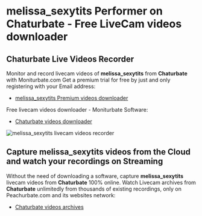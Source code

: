 # melissa_sexytits Performer on Chaturbate - Free LiveCam videos downloader

## Chaturbate Live Videos Recorder

Monitor and record livecam videos of **melissa_sexytits** from **Chaturbate** with Moniturbate.com
Get a premium trial for free by just and only registering with your Email address:
* [melissa_sexytits Premium videos downloader](https://moniturbate.com/request-demo-licence-key.html)

Free livecam videos downloader - Moniturbate Software:
* [Chaturbate videos downloader](https://moniturbate.com/moniturbate-download-software.html)

![melissa_sexytits livecam videos recorder](https://peachurnet.com/templates/moniturbate-software.png)


## Capture melissa_sexytits videos from the Cloud and watch your recordings on Streaming

Without the need of downloading a software, capture **melissa_sexytits** livecam videos from **Chaturbate** 100% online.
Watch Livecam archives from **Chaturbate** unlimitedly from thousands of existing recordings, only on Peachurbate.com and its websites network:
* [Chaturbate videos archives](https://peachurnet.com/)